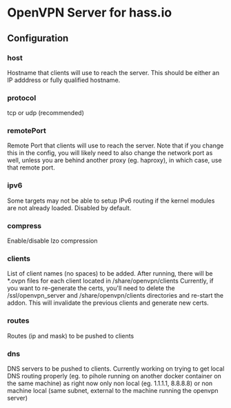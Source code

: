 # OpenVPN Server for hass.io

## Configuration

### host
Hostname that clients will use to reach the server. This should be either an IP adddress or fully qualified hostname.

### protocol
tcp or udp (recommended)

### remotePort
Remote Port that clients will use to reach the server. Note that if you change this in the config, you will likely need to also change the network port as well, unless you are behind another proxy (eg. haproxy), in which case, use that remote port.

### ipv6
Some targets may not be able to setup IPv6 routing if the kernel modules are not already loaded. Disabled by default.

### compress
Enable/disable lzo compression

### clients
List of client names (no spaces) to be added.
After running, there will be \*.ovpn files for each client located in /share/openvpn/clients
Currently, if you want to re-generate the certs, you'll need to delete the /ssl/openvpn_server and /share/openvpn/clients directories and re-start the addon. This will invalidate the previous clients and generate new certs.

### routes
Routes (ip and mask) to be pushed to clients

### dns
DNS servers to be pushed to clients. Currently working on trying to get local DNS routing properly (eg. to pihole running on another docker container on the same machine) as right now only non local (eg. 1.1.1.1, 8.8.8.8) or non machine local (same subnet, external to the machine running the openvpn server)
